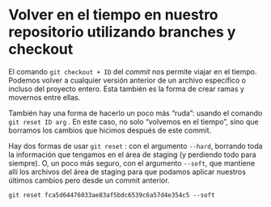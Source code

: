 # Volver en el tiempo en nuestro repositorio utilizando branches y checkout

El comando `git checkout + ID` del *commit* nos permite viajar en el tiempo. Podemos volver a cualquier versión anterior de un archivo específico o incluso del proyecto entero. Esta también es la forma de crear ramas y movernos entre ellas.

También hay una forma de hacerlo un poco más “ruda”: usando el comando `git reset ID arg` . En este caso, no solo “volvemos en el tiempo”, sino que borramos los cambios que hicimos después de este commit.

Hay dos formas de usar `git reset` : con el argumento `--hard`, borrando toda la información que tengamos en el área de staging (y perdiendo todo para siempre). O, un poco más seguro, con el argumento `--soft`, que mantiene allí los archivos del área de staging para que podamos aplicar nuestros últimos cambios pero desde un commit anterior.

`git reset fca5d64476033ae83af5bdc6539c6a57d4e354c5 --soft`